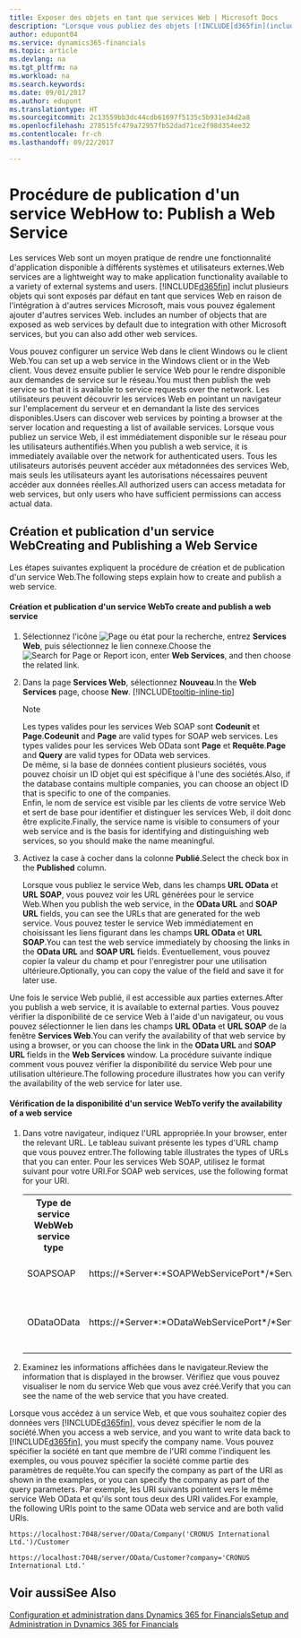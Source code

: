 ```yaml
---
title: Exposer des objets en tant que services Web | Microsoft Docs
description: "Lorsque vous publiez des objets [!INCLUDE[d365fin](includes/d365fin_md.md)] en tant que services Web, ils sont immédiatement disponibles sur le réseau."
author: edupont04
ms.service: dynamics365-financials
ms.topic: article
ms.devlang: na
ms.tgt_pltfrm: na
ms.workload: na
ms.search.keywords: 
ms.date: 09/01/2017
ms.author: edupont
ms.translationtype: HT
ms.sourcegitcommit: 2c13559bb3dc44cdb61697f5135c5b931e34d2a8
ms.openlocfilehash: 278515fc479a72957fb52dad71ce2f98d354ee32
ms.contentlocale: fr-ch
ms.lasthandoff: 09/22/2017

---
```

# <a name="how-to-publish-a-web-service"></a><span data-ttu-id="6e94e-103">Procédure de publication d'un service Web</span><span class="sxs-lookup"><span data-stu-id="6e94e-103">How to: Publish a Web Service</span></span>
<span data-ttu-id="6e94e-104">Les services Web sont un moyen pratique de rendre une fonctionnalité d'application disponible à différents systèmes et utilisateurs externes.</span><span class="sxs-lookup"><span data-stu-id="6e94e-104">Web services are a lightweight way to make application functionality available to a variety of external systems and users.</span></span> [!INCLUDE[d365fin](includes/d365fin_md.md)]<span data-ttu-id="6e94e-105"> inclut plusieurs objets qui sont exposés par défaut en tant que services Web en raison de l'intégration à d'autres services Microsoft, mais vous pouvez également ajouter d'autres services Web.</span><span class="sxs-lookup"><span data-stu-id="6e94e-105"> includes an number of objects that are exposed as web services by default due to integration with other Microsoft services, but you can also add other web services.</span></span>  

<span data-ttu-id="6e94e-106">Vous pouvez configurer un service Web dans le client Windows ou le client Web.</span><span class="sxs-lookup"><span data-stu-id="6e94e-106">You can set up a web service in the Windows client or in the Web client.</span></span> <span data-ttu-id="6e94e-107">Vous devez ensuite publier le service Web pour le rendre disponible aux demandes de service sur le réseau.</span><span class="sxs-lookup"><span data-stu-id="6e94e-107">You must then publish the web service so that it is available to service requests over the network.</span></span> <span data-ttu-id="6e94e-108">Les utilisateurs peuvent découvrir les services Web en pointant un navigateur sur l'emplacement du serveur et en demandant la liste des services disponibles.</span><span class="sxs-lookup"><span data-stu-id="6e94e-108">Users can discover web services by pointing a browser at the server location and requesting a list of available services.</span></span> <span data-ttu-id="6e94e-109">Lorsque vous publiez un service Web, il est immédiatement disponible sur le réseau pour les utilisateurs authentifiés.</span><span class="sxs-lookup"><span data-stu-id="6e94e-109">When you publish a web service, it is immediately available over the network for authenticated users.</span></span> <span data-ttu-id="6e94e-110">Tous les utilisateurs autorisés peuvent accéder aux métadonnées des services Web, mais seuls les utilisateurs ayant les autorisations nécessaires peuvent accéder aux données réelles.</span><span class="sxs-lookup"><span data-stu-id="6e94e-110">All authorized users can access metadata for web services, but only users who have sufficient permissions can access actual data.</span></span>

## <a name="creating-and-publishing-a-web-service"></a><span data-ttu-id="6e94e-111">Création et publication d'un service Web</span><span class="sxs-lookup"><span data-stu-id="6e94e-111">Creating and Publishing a Web Service</span></span>  
 <span data-ttu-id="6e94e-112">Les étapes suivantes expliquent la procédure de création et de publication d'un service Web.</span><span class="sxs-lookup"><span data-stu-id="6e94e-112">The following steps explain how to create and publish a web service.</span></span>  

#### <a name="to-create-and-publish-a-web-service"></a><span data-ttu-id="6e94e-113">Création et publication d'un service Web</span><span class="sxs-lookup"><span data-stu-id="6e94e-113">To create and publish a web service</span></span>  

1.  <span data-ttu-id="6e94e-114">Sélectionnez l'icône ![Page ou état pour la recherche](media/ui-search/search_small.png "Page ou état pour la recherche"), entrez **Services Web**, puis sélectionnez le lien connexe.</span><span class="sxs-lookup"><span data-stu-id="6e94e-114">Choose the ![Search for Page or Report](media/ui-search/search_small.png "Search for Page or Report icon") icon, enter **Web Services**, and then choose the related link.</span></span>  

2.  <span data-ttu-id="6e94e-115">Dans la page **Services Web**, sélectionnez **Nouveau**.</span><span class="sxs-lookup"><span data-stu-id="6e94e-115">In the **Web Services** page, choose **New**.</span></span> [!INCLUDE[tooltip-inline-tip](includes/tooltip-inline-tip_md.md)]  

    > [!NOTE]  
    >  <span data-ttu-id="6e94e-116">Les types valides pour les services Web SOAP sont **Codeunit** et **Page**.</span><span class="sxs-lookup"><span data-stu-id="6e94e-116">**Codeunit** and **Page** are valid types for SOAP web services.</span></span> <span data-ttu-id="6e94e-117">Les types valides pour les services Web OData sont **Page** et **Requête**.</span><span class="sxs-lookup"><span data-stu-id="6e94e-117">**Page** and **Query** are valid types for OData web services.</span></span>  
    <span data-ttu-id="6e94e-118">De même, si la base de données contient plusieurs sociétés, vous pouvez choisir un ID objet qui est spécifique à l'une des sociétés.</span><span class="sxs-lookup"><span data-stu-id="6e94e-118">Also, if the database contains multiple companies, you can choose an object ID that is specific to one of the companies.</span></span>  
    <span data-ttu-id="6e94e-119">Enfin, le nom de service est visible par les clients de votre service Web et sert de base pour identifier et distinguer les services Web, il doit donc être explicite.</span><span class="sxs-lookup"><span data-stu-id="6e94e-119">Finally, the service name is visible to consumers of your web service and is the basis for identifying and distinguishing web services, so you should make the name meaningful.</span></span>

3.  <span data-ttu-id="6e94e-120">Activez la case à cocher dans la colonne **Publié**.</span><span class="sxs-lookup"><span data-stu-id="6e94e-120">Select the check box in the **Published** column.</span></span>  

     <span data-ttu-id="6e94e-121">Lorsque vous publiez le service Web, dans les champs **URL OData** et **URL SOAP**, vous pouvez voir les URL générées pour le service Web.</span><span class="sxs-lookup"><span data-stu-id="6e94e-121">When you publish the web service, in the **OData URL** and **SOAP URL** fields, you can see the URLs that are generated for the web service.</span></span> <span data-ttu-id="6e94e-122">Vous pouvez tester le service Web immédiatement en choisissant les liens figurant dans les champs **URL OData** et **URL SOAP**.</span><span class="sxs-lookup"><span data-stu-id="6e94e-122">You can test the web service immediately by choosing the links in the **OData URL** and **SOAP URL** fields.</span></span> <span data-ttu-id="6e94e-123">Éventuellement, vous pouvez copier la valeur du champ et pour l'enregistrer pour une utilisation ultérieure.</span><span class="sxs-lookup"><span data-stu-id="6e94e-123">Optionally, you can copy the value of the field and save it for later use.</span></span>  

<span data-ttu-id="6e94e-124">Une fois le service Web publié, il est accessible aux parties externes.</span><span class="sxs-lookup"><span data-stu-id="6e94e-124">After you publish a web service, it is available to external parties.</span></span> <span data-ttu-id="6e94e-125">Vous pouvez vérifier la disponibilité de ce service Web à l'aide d'un navigateur, ou vous pouvez sélectionner le lien dans les champs **URL OData** et **URL SOAP** de la fenêtre **Services Web**.</span><span class="sxs-lookup"><span data-stu-id="6e94e-125">You can verify the availability of that web service by using a browser, or you can choose the link in the **OData URL** and **SOAP URL** fields in the **Web Services** window.</span></span> <span data-ttu-id="6e94e-126">La procédure suivante indique comment vous pouvez vérifier la disponibilité du service Web pour une utilisation ultérieure.</span><span class="sxs-lookup"><span data-stu-id="6e94e-126">The following procedure illustrates how you can verify the availability of the web service for later use.</span></span>  

#### <a name="to-verify-the-availability-of-a-web-service"></a><span data-ttu-id="6e94e-127">Vérification de la disponibilité d'un service Web</span><span class="sxs-lookup"><span data-stu-id="6e94e-127">To verify the availability of a web service</span></span>  

1.  <span data-ttu-id="6e94e-128">Dans votre navigateur, indiquez l'URL appropriée.</span><span class="sxs-lookup"><span data-stu-id="6e94e-128">In your browser, enter the relevant URL.</span></span> <span data-ttu-id="6e94e-129">Le tableau suivant présente les types d'URL champ que vous pouvez entrer.</span><span class="sxs-lookup"><span data-stu-id="6e94e-129">The following table illustrates the types of URLs that you can enter.</span></span> <span data-ttu-id="6e94e-130">Pour les services Web SOAP, utilisez le format suivant pour votre URI.</span><span class="sxs-lookup"><span data-stu-id="6e94e-130">For SOAP web services, use the following format for your URI.</span></span>  

    <table>
    <tr>
    <th><span data-ttu-id="6e94e-131">Type de service Web</span><span class="sxs-lookup"><span data-stu-id="6e94e-131">Web service type</span></span></th>
    <th><span data-ttu-id="6e94e-132">Syntaxe</span><span class="sxs-lookup"><span data-stu-id="6e94e-132">Syntax</span></span></th>
    <th><span data-ttu-id="6e94e-133">Exemple :</span><span class="sxs-lookup"><span data-stu-id="6e94e-133">Example</span></span></th>
    </tr>
    <tr>
    <td><span data-ttu-id="6e94e-134">SOAP</span><span class="sxs-lookup"><span data-stu-id="6e94e-134">SOAP</span></span></td>
    <td><span data-ttu-id="6e94e-135">https://*Server*:*SOAPWebServicePort*/*ServerInstance*/WS/*CompanyName*/salesDocuments/</span><span class="sxs-lookup"><span data-stu-id="6e94e-135">https://*Server*:*SOAPWebServicePort*/*ServerInstance*/WS/*CompanyName*/salesDocuments/</span></span></td>
    <td><span data-ttu-id="6e94e-136">https://mycompany.financials.dynamics.com:7047/MS/WS/MyCompany/Page/salesDocuments?tenant=mycompany.financials.dynamics.com</span><span class="sxs-lookup"><span data-stu-id="6e94e-136">https://mycompany.financials.dynamics.com:7047/MS/WS/MyCompany/Page/salesDocuments?tenant=mycompany.financials.dynamics.com</span></span></td>
    </tr>
    <tr>
    <td><span data-ttu-id="6e94e-137">OData</span><span class="sxs-lookup"><span data-stu-id="6e94e-137">OData</span></span></td>
    <td><span data-ttu-id="6e94e-138">https://*Server*:*ODataWebServicePort*/*ServerInstance*/OData/Company('*CompanyName*')</span><span class="sxs-lookup"><span data-stu-id="6e94e-138">https://*Server*:*ODataWebServicePort*/*ServerInstance*/OData/Company('*CompanyName*')</span></span></td>
    <td><span data-ttu-id="6e94e-139">https://MyCompany.financials.dynamics.com:7048/MS/OData/Company('MyCompany')/salesDocuments?tenant=MyCompany.financials.dynamics.com</span><span class="sxs-lookup"><span data-stu-id="6e94e-139">https://MyCompany.financials.dynamics.com:7048/MS/OData/Company('MyCompany')/salesDocuments?tenant=MyCompany.financials.dynamics.com</span></span>

         The company name is case-sensitive.</td>
    </tr>
    </table>

2.  <span data-ttu-id="6e94e-140">Examinez les informations affichées dans le navigateur.</span><span class="sxs-lookup"><span data-stu-id="6e94e-140">Review the information that is displayed in the browser.</span></span> <span data-ttu-id="6e94e-141">Vérifiez que vous pouvez visualiser le nom du service Web que vous avez créé.</span><span class="sxs-lookup"><span data-stu-id="6e94e-141">Verify that you can see the name of the web service that you have created.</span></span>  

 <span data-ttu-id="6e94e-142">Lorsque vous accédez à un service Web, et que vous souhaitez copier des données vers [!INCLUDE[d365fin](includes/d365fin_md.md)], vous devez spécifier le nom de la société.</span><span class="sxs-lookup"><span data-stu-id="6e94e-142">When you access a web service, and you want to write data back to [!INCLUDE[d365fin](includes/d365fin_md.md)], you must specify the company name.</span></span> <span data-ttu-id="6e94e-143">Vous pouvez spécifier la société en tant que membre de l'URI comme l'indiquent les exemples, ou vous pouvez spécifier la société comme partie des paramètres de requête.</span><span class="sxs-lookup"><span data-stu-id="6e94e-143">You can specify the company as part of the URI as shown in the examples, or you can specify the company as part of the query parameters.</span></span> <span data-ttu-id="6e94e-144">Par exemple, les URI suivants pointent vers le même service Web OData et qu'ils sont tous deux des URI valides.</span><span class="sxs-lookup"><span data-stu-id="6e94e-144">For example, the following URIs point to the same OData web service and are both valid URIs.</span></span>  

```  
https://localhost:7048/server/OData/Company('CRONUS International Ltd.')/Customer  
```  

```  
https://localhost:7048/server/OData/Customer?company='CRONUS International Ltd.'  
```  

## <a name="see-also"></a><span data-ttu-id="6e94e-145">Voir aussi</span><span class="sxs-lookup"><span data-stu-id="6e94e-145">See Also</span></span>  
[<span data-ttu-id="6e94e-146">Configuration et administration dans Dynamics 365 for Financials</span><span class="sxs-lookup"><span data-stu-id="6e94e-146">Setup and Administration in Dynamics 365 for Financials</span></span>](admin-setup-and-administration.md)  

